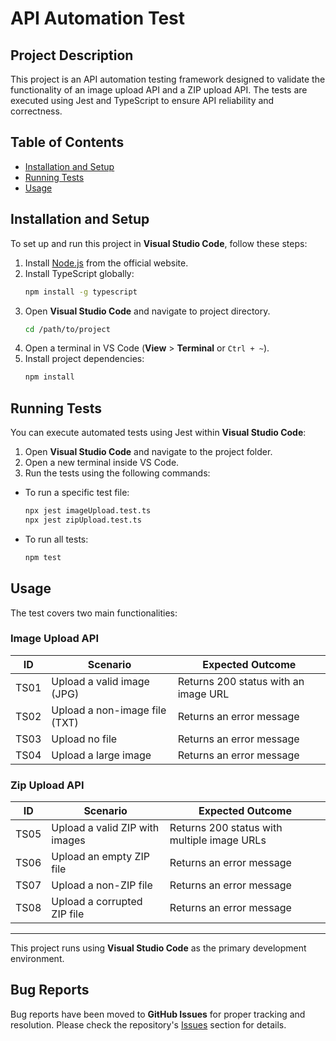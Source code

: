 # API Automation Test

## Project Description
This project is an API automation testing framework designed to validate the functionality of an image upload API and a ZIP upload API. The tests are executed using Jest and TypeScript to ensure API reliability and correctness.

## Table of Contents
- [Installation and Setup](#installation-and-setup)
- [Running Tests](#running-tests)
- [Usage](#usage)

## Installation and Setup
To set up and run this project in **Visual Studio Code**, follow these steps:

1. Install [Node.js](https://nodejs.org/) from the official website.
2. Install TypeScript globally:
   ```sh
   npm install -g typescript
   ```
3. Open **Visual Studio Code** and navigate to project directory.
   ```sh
   cd /path/to/project
   ```
4. Open a terminal in VS Code (**View** > **Terminal** or `Ctrl + ~`).
5. Install project dependencies:
   ```sh
   npm install
   ```

## Running Tests
You can execute automated tests using Jest within **Visual Studio Code**:

1. Open **Visual Studio Code** and navigate to the project folder.
2. Open a new terminal inside VS Code.
3. Run the tests using the following commands:

- To run a specific test file:
  ```sh
  npx jest imageUpload.test.ts
  npx jest zipUpload.test.ts
  ```
- To run all tests:
  ```sh
  npm test
  ```

## Usage
The test covers two main functionalities:

### Image Upload API
| ID   | Scenario                                  | Expected Outcome |
|------|---------------------------------|-----------------|
| TS01 | Upload a valid image (JPG)       | Returns 200 status with an image URL |
| TS02 | Upload a non-image file (TXT)    | Returns an error message |
| TS03 | Upload no file                   | Returns an error message |
| TS04 | Upload a large image             | Returns an error message |

### Zip Upload API
| ID   | Scenario                                  | Expected Outcome |
|------|---------------------------------|-----------------|
| TS05 | Upload a valid ZIP with images  | Returns 200 status with multiple image URLs |
| TS06 | Upload an empty ZIP file        | Returns an error message |
| TS07 | Upload a non-ZIP file           | Returns an error message |
| TS08 | Upload a corrupted ZIP file     | Returns an error message |

---
This project runs using **Visual Studio Code** as the primary development environment.

## Bug Reports
Bug reports have been moved to **GitHub Issues** for proper tracking and resolution. Please check the repository's [Issues](https://github.com/Sabrina---Technical-Assesment/issues) section for details.

